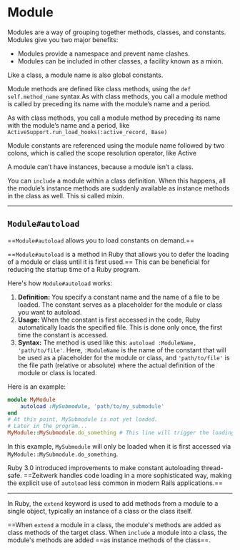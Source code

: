 # Module

Modules are a way of grouping together methods, classes, and constants. Modules give you two major benefits:&#x20;

* Modules provide a namespace and prevent name clashes.&#x20;
* Modules can be included in other classes, a facility known as a mixin.

Like a class, a module name is also global constants.&#x20;

Module methods are defined like class methods, using the `def self.method_name` syntax.As with class methods, you call a module method is called by preceding its name with the module’s name and a period.

As with class methods, you call a module method by preceding its name with the module’s name and a period, like `ActiveSupport.run_load_hooks(:active_record, Base)`

Module constants are referenced using the module name followed by two colons, which is called the scope resolution operator, like Active

A module can’t have instances, because a module isn’t a class. &#x20;

You can `include` a module within a class definition. When this happens, all the module’s instance methods are suddenly available as instance methods in the class as well. This si called mixin.





***

## `Module#autoload`

==`Module#autoload` allows you to load constants on demand.==

==`Module#autoload` is a method in Ruby that allows you to defer the loading of a module or class until it is first used.== This can be beneficial for reducing the startup time of a Ruby program.

Here's how `Module#autoload` works:

1. **Definition:** You specify a constant name and the name of a file to be loaded. The constant serves as a placeholder for the module or class you want to autoload.
2. **Usage:** When the constant is first accessed in the code, Ruby automatically loads the specified file. This is done only once, the first time the constant is accessed.
3. **Syntax:** The method is used like this: `autoload :ModuleName, 'path/to/file'`. Here, `:ModuleName` is the name of the constant that will be used as a placeholder for the module or class, and `'path/to/file'` is the file path (relative or absolute) where the actual definition of the module or class is located.

Here is an example:

```ruby
module MyModule
	autoload :MySubmodule, 'path/to/my_submodule'
end
# At this point, MySubmodule is not yet loaded.
# Later in the program...
MyModule::MySubmodule.do_something # This line will trigger the loading of 'path/to/my_submodule'
```

In this example, `MySubmodule` will only be loaded when it is first accessed via `MyModule::MySubmodule.do_something`.

Ruby 3.0 introduced improvements to make constant autoloading thread-safe. ==Zeitwerk handles code loading in a more sophisticated way, making the explicit use of `autoload` less common in modern Rails applications.==



***

In Ruby, the `extend` keyword is used to add methods from a module to a single object, typically an instance of a class or the class itself.&#x20;

==When `extend` a module in a class, the module's methods are added as class methods of the target class. When `include` a module into a class, the module's methods are added ==as instance methods of the class==.



